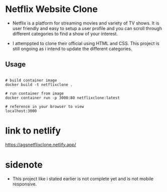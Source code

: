 # Netflix Website Clone

- Netflix is a platform for streaming movies and variety of TV shows. It is user friendly and easy to setup a user profile and you can scroll through different categories to find a show of your interest.

- I attemppted to clone their official using HTML and CSS. This project is still ongoing as i intend to update the different categories.

## Usage

```Docker

# build container image
docker build -t netflixclone .

# run container from image
docker container run -p 3000:80 netflixclone:latest

# reference in your browser to view
localhost:3000
```

# link to netlify

https://agsnetflixclone.netlify.app/

# sidenote

- This project like i stated earlier is not complete yet and is not mobile responsive.

